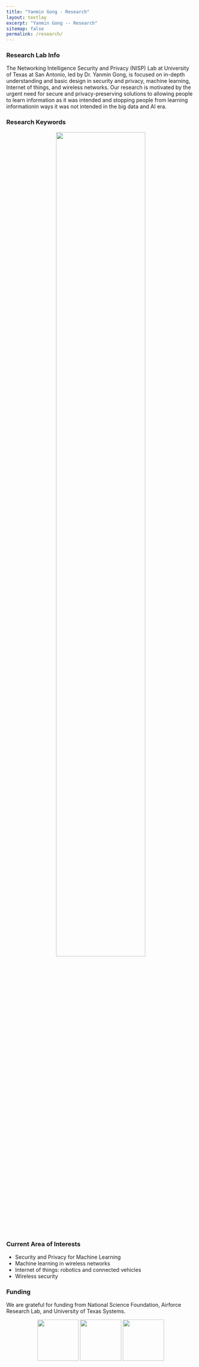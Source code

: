 ```yaml
---
title: "Yanmin Gong - Research"
layout: textlay
excerpt: "Yanmin Gong -- Research"
sitemap: false
permalink: /research/
---
```


### Research Lab Info
The Networking Intelligence Security and Privacy (NISP) Lab at University of Texas at San Antonio, led by Dr. Yanmin Gong, is focused on in-depth understanding and basic design in security and privacy, machine learning, Internet of things, and wireless networks. Our research is motivated by the urgent need for secure and privacy-preserving solutions to allowing people to learn information as it was intended and stopping people from learning informationin ways it was not intended in the big data and AI era. 
 

### Research Keywords
<figure>
<center><img src="{{ site.url }}{{ site.baseurl }}/images/respic/research_key.jpg" width="75%"></center>
</figure>

### Current Area of Interests
- Security and Privacy for Machine Learning
- Machine learning in wireless networks
- Internet of things: robotics and connected vehicles
- Wireless security

### Funding
We are grateful for funding from National Science Foundation, Airforce Research Lab, and University of Texas Systems.
<center><figure class="fourth">
  <img src="{{ site.url }}{{ site.baseurl }}/images/logopic/Logo_NSF.png" style="width: 110px">
  <img src="{{ site.url }}{{ site.baseurl }}/images/logopic/Logo_AFRL.png" style="width: 110px">
  <img src="{{ site.url }}{{ site.baseurl }}/images/logopic/Logo_UTS.jpg" style="width: 110px">
</figure></center>
